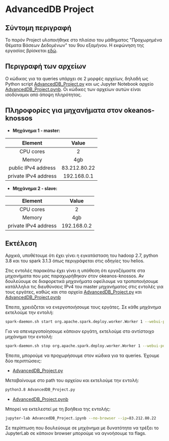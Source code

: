 # AdvancedDB Project
## Σύντομη περιγραφή
Το παρόν Project υλοποιήθηκε στο πλαίσιο του μάθηματος "Προχωρημένα Θέματα Βάσεων Δεδομένων" του 9ου εξαμήνου. Η εκφώνηση της εργασίας βρίσκεται [εδώ](https://helios.ntua.gr/pluginfile.php/175280/mod_resource/content/2/AdvancedDB_project_2022.pdf).

## Περιγραφή των αρχείων
Ο κώδικας για τα queries υπάρχει σε 2 μορφές αρχείων, δηλαδή ως Python script [AdvancedDB_Project.py](https://github.com/alexandrosst/AdvancedDB_Project/blob/main/AdvancedDB_Project.py) και ως Jupyter Notebook αρχείο [AdvancedDB_Project.pynb](https://github.com/alexandrosst/AdvancedDB_Project/blob/main/AdvancedDB_Project.ipynb). Οι κώδικες των αρχείων αυτών είναι ισοδύναμοι από άποψη πληρότητας.

## Πληροφορίες για μηχανήματα στον okeanos-knossos
- **Μηχάνημα 1 - master:**

|        Element       |     Value    |
|:--------------------:|:------------:|
|       CPU cores      |       2      |
|        Memory        |      4gb     |
|  public IPv4 address | 83.212.80.22 |
| private IPv4 address |  192.168.0.1 |

- **Μηχάνημα 2 - slave:**

|        Element       |     Value    |
|:--------------------:|:------------:|
|       CPU cores      |       2      |
|        Memory        |      4gb     |
| private IPv4 address |  192.168.0.2 |

## Εκτέλεση
Αρχικά, υποθέτουμε ότι έχει γίνει η εγκατάσταση του hadoop 2.7, python 3.8 και του spark 3.1.3 όπως περιγράφεται στις οδηγίες του helios.

Στις εντολές παρακάτω έχει γίνει η υπόθεση ότι εργαζόμαστε στα μηχανήματα που μας παραχωρήθηκαν στον okeanos-knossos. Αν δουλεύουμε σε διαφορετικά μηχανήματα οφείλουμε να τροποποιήσουμε κατάλληλα τις διευθύνσεις IPv4 του master μηχανήματος στις εντολές για τους εργάτες, καθώς και στα αρχεία [AdvancedDB_Project.py](https://github.com/alexandrosst/AdvancedDB_Project/blob/main/AdvancedDB_Project.py) και [AdvancedDB_Project.pynb](https://github.com/alexandrosst/AdvancedDB_Project/blob/main/AdvancedDB_Project.ipynb)

Έπειτα, χρειάζεται να ενεργοποιήσουμε τους εργάτες. Σε κάθε μηχάνημα εκτελούμε την εντολή:
```bash
spark-daemon.sh start org.apache.spark.deploy.worker.Worker 1 --webui-port 8080 --port 65509 --cores 2 --memory 4g spark://192.168.0.1:7077
```
Για να απενεργοποίησουμε κάποιον εργάτη, εκτελούμε στο αντίστοιχο μηχάνημα την εντολή:
```bash
spark-daemon.sh stop org.apache.spark.deploy.worker.Worker 1 --webui-port 8080 --port 65509 --cores 2 --memory 4g spark://192.168.0.1:7077
```

Έπειτα, μπορούμε να προχωρήσουμε στον κώδικα για τα queries. Έχουμε δύο περιπτώσεις:
- [AdvancedDB_Project.py](https://github.com/alexandrosst/AdvancedDB_Project/blob/main/AdvancedDB_Project.py)

Μεταβαίνουμε στο path του αρχείου και εκτελούμε την εντολή:
```bash
python3.8 AdvancedDB_Project.py
```
- [AdvancedDB_Project.pynb](https://github.com/alexandrosst/AdvancedDB_Project/blob/main/AdvancedDB_Project.ipynb)

Μπορεί να εκτελεστεί με τη βοήθεια της εντολής:
```bash
jupyter-lab AdvancedDB_Project.ipynb --no-browser --ip=83.212.80.22
```
Σε περίπτωση που δουλεύουμε σε μηχάνημα με δυνατότητα να τρέξει το JupyterLab σε κάποιον browser μπορούμε να αγνοήσουμε τα flags. 